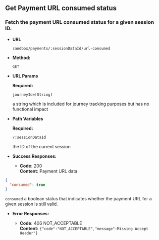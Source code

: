 Get Payment URL consumed status
----

### Fetch the payment URL consumed status for a given session ID.

* **URL**

  `sandbox/payments/:sessionDataId/url-consumed`

* **Method:**

  `GET`

* **URL Params**

  **Required:**

  `journeyId=[String]`

  a string which is included for journey tracking purposes but has no functional impact

* **Path Variables**

  **Required:**

  `/:sessionDataId`

  the ID of the current session

* **Success Responses:**

    * **Code:** 200 <br />
      **Content:** Payment URL data

```json
{
  "consumed": true
}
```

`consumed`
a boolean status that indicates whether the payment URL for a given session is still valid.

* **Error Responses:**

    * **Code:** 406 NOT_ACCEPTABLE <br/>
      **Content:** `{"code":"NOT_ACCEPTABLE","message":Missing Accept Header"}`




